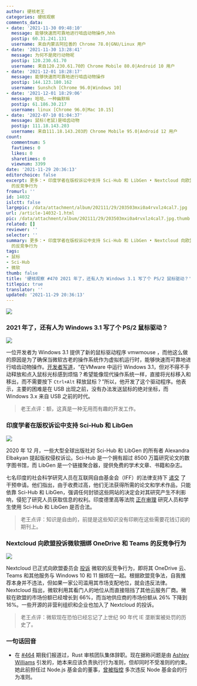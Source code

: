 ```yaml
---
author: 硬核老王
categories: 硬核观察
comments_data:
- date: '2021-11-30 09:48:10'
  message: 能够快速而可靠地进行啮齿动物操作,hhh
  postip: 60.31.241.131
  username: 来自内蒙古阿拉善的 Chrome 78.0|GNU/Linux 用户
- date: '2021-11-30 13:28:41'
  message: 为何不是爬行动物呢
  postip: 120.230.61.70
  username: 来自120.230.61.70的 Chrome Mobile 80.0|Android 10 用户
- date: '2021-12-01 18:28:17'
  message: 能够快速而可靠地进行啮齿动物操作
  postip: 144.123.180.162
  username: Sunshch [Chrome 96.0|Windows 10]
- date: '2021-12-01 18:29:06'
  message: 哈哈，一种幽默嘛
  postip: 61.186.30.217
  username: linux [Chrome 96.0|Mac 10.15]
- date: '2022-07-10 01:04:37'
  message: 鼠标(老鼠)是啮齿动物
  postip: 111.18.143.203
  username: 来自111.18.143.203的 Chrome Mobile 95.0|Android 12 用户
count:
  commentnum: 5
  favtimes: 0
  likes: 0
  sharetimes: 0
  viewnum: 3399
date: '2021-11-29 20:36:13'
editorchoice: false
excerpt: 更多：• 印度学者在版权诉讼中支持 Sci-Hub 和 LibGen • Nextcloud 向欧盟投诉微软捆绑 OneDrive 和 Teams
  的反竞争行为
fromurl: ''
id: 14032
islctt: false
largepic: /data/attachment/album/202111/29/203503mxi0a4rvxlz4cal7.jpg
url: /article-14032-1.html
pic: /data/attachment/album/202111/29/203503mxi0a4rvxlz4cal7.jpg.thumb.jpg
related: []
reviewer: ''
selector: ''
summary: 更多：• 印度学者在版权诉讼中支持 Sci-Hub 和 LibGen • Nextcloud 向欧盟投诉微软捆绑 OneDrive 和 Teams
  的反竞争行为
tags:
- 鼠标
- Sci-Hub
- 微软
thumb: false
title: '硬核观察 #470 2021 年了，还有人为 Windows 3.1 写了个 PS/2 鼠标驱动？'
titlepic: true
translator: ''
updated: '2021-11-29 20:36:13'
---
```


![](/data/attachment/album/202111/29/203503mxi0a4rvxlz4cal7.jpg)


### 2021 年了，还有人为 Windows 3.1 写了个 PS/2 鼠标驱动？


![](/data/attachment/album/202111/29/203516ath73l210lbdhdxh.jpg)


一位开发者为 Windows 3.1 提供了新的鼠标驱动程序 vmwmouse ，而他这么做的原因是为了确保当微软古老的操作系统作为虚拟机运行时，能够快速而可靠地进行啮齿动物操作。[开发者写道](https://github.com/NattyNarwhal/vmwmouse)，“在VMware 中运行 Windows 3.1，但对不得不手动释放和点入鼠标光标感到烦恼？希望能像现代操作系统一样，直接将光标移入和移出，而不需要按下 `Ctrl+Alt` 释放鼠标？”所以，他开发了这个驱动程序。他表示，主要的困难是在 USB 出现之前，没有办法发送鼠标的绝对坐标，而 Windows 3.x 来自 USB 之前的时代。



> 
> 老王点评：额，这真是一种无用而有趣的开发工作。
> 
> 
> 


### 印度学者在版权诉讼中支持 Sci-Hub 和 LibGen


![](/data/attachment/album/202111/29/203535kadspfg1i8afx3s8.jpg)


2020 年 12 月，一些大型全球出版社对 Sci-Hub 和 LibGen 的所有者 Alexandra Elbakyan 提起版权侵权诉讼。Sci-Hub 是一个拥有超过 8500 万篇研究论文的数字图书馆，而 LibGen 是一个链接聚合器，提供免费的学术文章、书籍和杂志。


七名印度的社会科学研究人员在互联网自由基金会（IFF）的法律支持下 [递交](https://internetfreedom.in/social-science-researchers-move-delhi-high-court-to-protect-libgen-scihub/) 了干预申请。他们指出，由于收费过高，他们无法获得所需的论文和学术作品，只能依靠 Sci-Hub 和 LibGen，强调任何封锁这些网站的决定会对其研究产生不利影响，侵犯了研究人员获取信息的权利。印度德里高等法院 [正在审理](https://www.trtworld.com/magazine/indian-academics-throw-weight-behind-sci-hub-and-libgen-in-landmark-case-51780) 研究人员和学生使用 Sci-Hub 和 LibGen 是否合法。



> 
> 老王点评：知识是自由的，前提是这些知识没有印刷在这些需要花钱订阅的期刊上。
> 
> 
> 


### Nextcloud 向欧盟投诉微软捆绑 OneDrive 和 Teams 的反竞争行为


![](/data/attachment/album/202111/29/203550wjzngav064v4o403.jpg)


Nextcloud 已正式向欧盟委员会 [投诉](https://ec.europa.eu/info/departments/competition_en) 微软的反竞争行为，即将其 OneDrive 云、Teams 和其他服务与 Windows 10 和 11 捆绑在一起。根据欧盟竞争法，自我推荐本身并不违法，但如果一家公司滥用其市场支配地位，就会违反法律。Nextcloud 指出，微软利用其看门人的地位从而直接阻挡了其他云服务厂商。微软在欧盟的市场份额已经增长到 66%，而当地供应商的市场份额从 26% 下降到 16%。一些开源的非营利组织和企业也加入了 Nextcloud 的投诉。



> 
> 老王点评：微软现在恐怕已经忘记了上世纪 90 年代 IE 垄断案被处罚的历史了。
> 
> 
> 


### 一句话回音


* 在 [#464](/article-14013-1.html) 期我们报道过，Rust 审核团队集体辞职。现在据称问题是由 [Ashley Williams](https://www.rust-lang.org/governance/teams/core) 引发的，她本来应该负责执行行为准则，但却同时不受准则的约束。她此前担任过 Node.js 基金会的董事，[曾被指控](https://news.ycombinator.com/item?id=28633113) 多次违反 Node 基金会的行为准则。